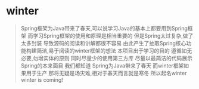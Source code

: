 # winter
> Spring框架为Java带来了春天,可以说学习Java的基本上都要用到Spring框架
> 而学习Spring框架的使用和原理是相当重要的
> 但是Spring太过复杂,做了太多封装
> 导致源码的阅读和讲解都很不容易
> 由此产生了抽取Spring核心功能构建简洁,易于阅读的winter框架的想法
> 本项目出于学习的目的
> 遵循如无必要,勿增实体的原则
> 同时尽量少的使用第三方库
> 尽量以最简洁的代码展示Spring的本来面目
> 我们都知道 Spring为Java带来了春天
> 而winter框架如果用于生产
> 那将无疑是场灾难,相对于春天而言就是寒冬
> 所以起名winter
> winter is coming!
